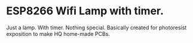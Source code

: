 # ESP8266 Wifi Lamp with timer.
Just a lamp. With timer. Nothing special. Basically created for photoresist exposition to make HQ home-made PCBs.

